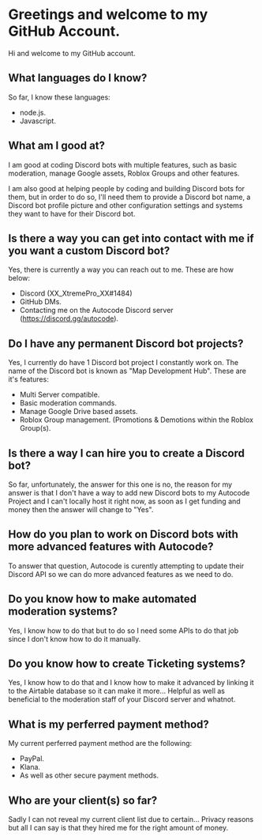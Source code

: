 # Greetings and welcome to my GitHub Account.
Hi and welcome to my GitHub account.

## What languages do I know?

So far, I know these languages:

- node.js.
- Javascript.

## What am I good at?

I am good at coding Discord bots with multiple features, such as basic moderation, manage Google assets, Roblox Groups and other features.

I am also good at helping people by coding and building Discord bots for them, but in order to do so, I'll need them to provide a Discord bot name, a Discord bot profile picture and other configuration settings and systems they want to have for their Discord bot.

## Is there a way you can get into contact with me if you want a custom Discord bot?

Yes, there is currently a way you can reach out to me. These are how below:
- Discord (XX_XtremePro_XX#1484)
- GitHub DMs.
- Contacting me on the Autocode Discord server (https://discord.gg/autocode).

## Do I have any permanent Discord bot projects?

Yes, I currently do have 1 Discord bot project I constantly work on. The name of the Discord bot is known as "Map Development Hub". These are it's features:
- Multi Server compatible.
- Basic moderation commands.
- Manage Google Drive based assets.
- Roblox Group management. (Promotions & Demotions within the Roblox Group(s).

## Is there a way I can hire you to create a Discord bot?
So far, unfortunately, the answer for this one is no, the reason for my answer is that I don't have a way to add new Discord bots to my Autocode Project and I can't locally host it right now, as soon as I get funding and money then the answer will change to "Yes".

## How do you plan to work on Discord bots with more advanced features with Autocode?

To answer that question, Autocode is curently attempting to update their Discord API so we can do more advanced features as we need to do.

## Do you know how to make automated moderation systems?

Yes, I know how to do that but to do so I need some APIs to do that job since I don't know how to do it manually.

## Do you know how to create Ticketing systems?

Yes, I know how to do that and I know how to make it advanced by linking it to the Airtable database so it can make it more... Helpful as well as beneficial to the moderation staff of your Discord server and whatnot.

## What is my perferred payment method?

My current perferred payment method are the following:

- PayPal.
- Klana.
- As well as other secure payment methods.

## Who are your client(s) so far?

Sadly I can not reveal my current client list due to certain... Privacy reasons but all I can say is that they hired me for the right amount of money.
